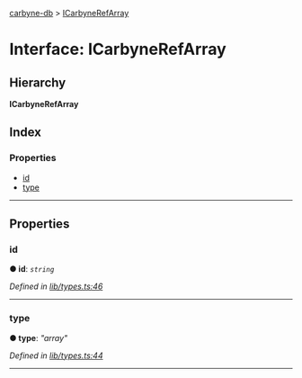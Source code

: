 [carbyne-db](../README.md) > [ICarbyneRefArray](../interfaces/icarbynerefarray.md)

# Interface: ICarbyneRefArray

## Hierarchy

**ICarbyneRefArray**

## Index

### Properties

* [id](icarbynerefarray.md#id)
* [type](icarbynerefarray.md#type)

---

## Properties

<a id="id"></a>

###  id

**● id**: *`string`*

*Defined in [lib/types.ts:46](https://github.com/allotropelabs/carbyne/blob/70b4949/lib/types.ts#L46)*

___
<a id="type"></a>

###  type

**● type**: *"array"*

*Defined in [lib/types.ts:44](https://github.com/allotropelabs/carbyne/blob/70b4949/lib/types.ts#L44)*

___

